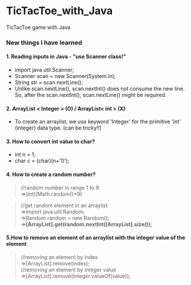 # TicTacToe_with_Java
TicTacToe game with Java
 

### New things I have learned 
#### 1. Reading inputs in Java - "**use Scanner class!**"
  * import java.util.Scanner;    
  * Scanner scan = new Scanner(System.in);    
  * String str = scan.nextLine();    
  * Unlike scan.nextLine(), scan.nextInt() does not consume the new line. So, after the scan.nextInt(), scan.nextLine() might be required.

#### 2. ArrayList < Integer > (O) / ArrayList< int > (X)
  * To create an arraylist, we use keyword 'Integer' for the primitive 'int' (integer) data type. (can be tricky!!)

#### 3. How to convert int value to char?
  * int n = 1;
  * char c = (char)(n+'0');

#### 4. How to create a random number?
  > //random number in range 1 to 9               
  > =>(int)(Math.random()*9)
 
  > //get random element in an arraylist                       
  > =>import java.util.Random;                        
  > =>Random random = new Random();                         
  > =>**[ArrayList].get(random.nextInt([ArrayList].size());**         

#### 5.How to remove an element of an arraylist with the integer value of the element
  > //removing an element by index            
  > =>[ArrayList].remove(index);        
  > //removing an element by integer value          
  > =>[ArrayList].remove(Integer.valueOf(value));           
